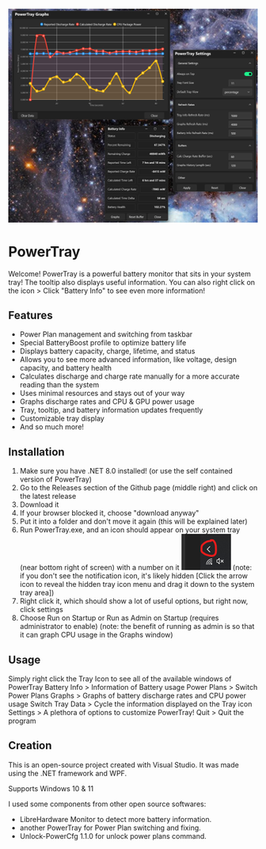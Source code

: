 ![Alt text](Branding.png?raw=true "")

# PowerTray
Welcome! PowerTray is a powerful battery monitor that sits in your system tray!
The tooltip also displays useful information.
You can also right click on the icon > Click "Battery Info" to see even more information!

## Features
- Power Plan management and switching from taskbar
- Special BatteryBoost profile to optimize battery life
- Displays battery capacity, charge, lifetime, and status
- Allows you to see more advanced information, like voltage, design capacity, and battery health
- Calculates discharge and charge rate manually for a more accurate reading than the system
- Uses minimal resources and stays out of your way
- Graphs discharge rates and CPU & GPU power usage
- Tray, tooltip, and battery information updates frequently
- Customizable tray display
- And so much more!

## Installation
1. Make sure you have .NET 8.0 installed! (or use the self contained version of PowerTray)
2. Go to the Releases section of the Github page (middle right) and click on the latest release
2. Download it
3. If your browser blocked it, choose "download anyway"
4. Put it into a folder and don't move it again (this will be explained later)
5. Run PowerTray.exe, and an icon should appear on your system tray (near bottom right of screen) with a number on it
![Alt text](HiddenTray.png?raw=true "")
(note: if you don't see the notification icon, it's likely hidden [Click the arrow icon to reveal the hidden tray icon menu and drag it down to the system tray area])
6. Right click it, which should show a lot of useful options, but right now, click settings
7. Choose Run on Startup or Run as Admin on Startup (requires administrator to enable)
(note: the benefit of running as admin is so that it can graph CPU usage in the Graphs window)

## Usage
Simply right click the Tray Icon to see all of the available windows of PowerTray
Battery Info > Information of Battery usage
Power Plans > Switch Power Plans
Graphs > Graphs of battery discharge rates and CPU power usage
Switch Tray Data > Cycle the information displayed on the Tray icon
Settings > A plethora of options to customize PowerTray!
Quit > Quit the program


## Creation
This is an open-source project created with Visual Studio.
It was made using the .NET framework and WPF.

Supports Windows 10 & 11

I used some components from other open source softwares:
- LibreHardware Monitor to detect more battery information.
- another PowerTray for Power Plan switching and fixing.
- Unlock-PowerCfg 1.1.0 for unlock power plans command.